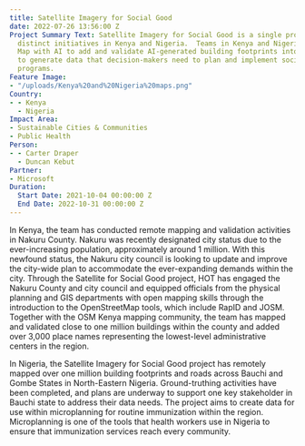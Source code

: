 ```yaml
---
title: Satellite Imagery for Social Good
date: 2022-07-26 13:56:00 Z
Project Summary Text: Satellite Imagery for Social Good is a single project with two
  distinct initiatives in Kenya and Nigeria.  Teams in Kenya and Nigeria are using
  Map with AI to add and validate AI-generated building footprints into OpenStreetMap
  to generate data that decision-makers need to plan and implement social-economic
  programs.
Feature Image:
- "/uploads/Kenya%20and%20Nigeria%20maps.png"
Country:
- - Kenya
  - Nigeria
Impact Area:
- Sustainable Cities & Communities
- Public Health
Person:
- - Carter Draper
  - Duncan Kebut
Partner:
- Microsoft
Duration:
  Start Date: 2021-10-04 00:00:00 Z
  End Date: 2022-10-31 00:00:00 Z
---
```


In Kenya, the team has conducted remote mapping and validation activities in Nakuru County. Nakuru was recently designated city status due to the ever-increasing population, approximately around 1 million. With this newfound status, the Nakuru city council is looking to update and improve the city-wide plan to accommodate the ever-expanding demands within the city. 
Through the Satellite for Social Good project, HOT has engaged the Nakuru County and city council and equipped officials from the physical planning and GIS departments with open mapping skills through the introduction to the OpenStreetMap tools, which include RapID and JOSM. Together with the OSM Kenya mapping community, the team has mapped and validated close to one million buildings within the county and added over 3,000 place names representing the lowest-level administrative centers in the region.

In Nigeria, the Satellite Imagery for Social Good project has remotely mapped over one million building footprints and roads across Bauchi and Gombe States in North-Eastern Nigeria. Ground-truthing activities have been completed, and plans are underway to support one key stakeholder in Bauchi state to address their data needs. The project aims to create data for use within microplanning for routine immunization within the region. Microplanning is one of the tools that health workers use in Nigeria to ensure that immunization services reach every community.  